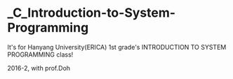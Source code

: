 # _C_Introduction-to-System-Programming

It's for Hanyang University(ERICA) 1st grade's INTRODUCTION TO SYSTEM PROGRAMMING class!

2016-2, with prof.Doh

